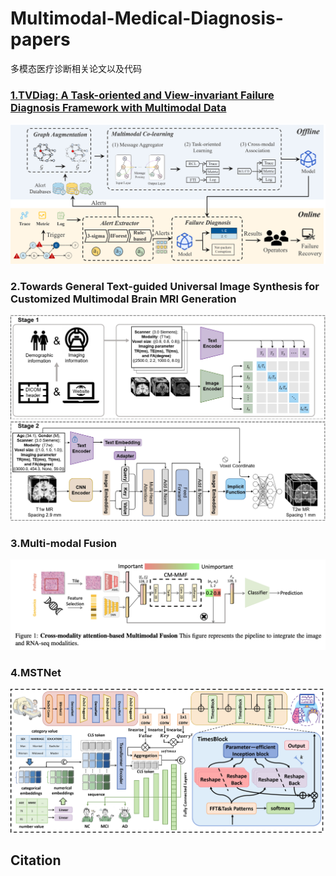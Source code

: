 # Multimodal-Medical-Diagnosis-papers
多模态医疗诊断相关论文以及代码
### [1.TVDiag: A Task-oriented and View-invariant Failure Diagnosis Framework with Multimodal Data](https://github.com/WHU-AISE/TVDiag/tree/main)
![](./imgs/structure.png)
### 2.Towards General Text-guided Universal Image Synthesis for Customized Multimodal Brain MRI Generation
![](./imgs/github_framework.jpg)
### 3.Multi-modal Fusion
![Overview](https://github.com/hrlblab/CS-MIL/blob/main/Cross_modality.png)<br />
### 4.MSTNet
![](./imgs/model.png)
## Citation
```

```
